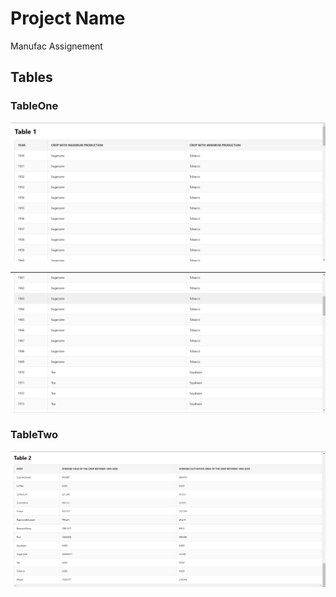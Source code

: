 # Project Name

Manufac Assignement

## Tables

### TableOne

![TableOne](/src/assets/images/ss1.png)

![TableOne](/src/assets/images/ss2.png)

### TableTwo

![TableTwo](/src/assets/images/ss3.png)
